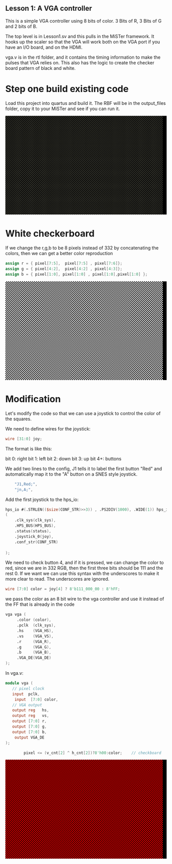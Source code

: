 Lesson 1: A VGA controller
--------------------------

This is a simple VGA controller using 8 bits of color. 3 Bits of R, 3 Bits of G and 2 bits of B. 

The top level is in Lesson1.sv and this pulls in the MiSTer framework. It hooks up the scaler so that the VGA will work both on the VGA port if you have an I/O board, and on the HDMI.

vga.v is in the rtl folder, and it contains the timing information to make the pulses that VGA relies on.  This also has the logic to create the checker board pattern of black and white.

# Step one build existing code

Load this project into quartus and build it. The RBF will be in the output_files folder, copy it to your MiSTer and see if you can run it.

![](lesson1_grey.png)

# White checkerboard

If we change the r,g,b to be 8 pixels instead of 332 by concatenating the colors, then we can get a better color reproduction

```verilog
assign r = { pixel[7:5],  pixel[7:5] , pixel[7:6]};
assign g = { pixel[4:2],  pixel[4:2] , pixel[4:3]};
assign b = { pixel[1:0], pixel[1:0] , pixel[1:0],pixel[1:0] };
```

![](lesson1_white.png)

# Modification

Let's modify the code so that we can use a joystick to control the color of the squares.

We need to define wires for the joystick:
```verilog
wire [31:0] joy;
```
The format is like this:

bit 0: right
bit 1: left
bit 2: down
bit 3: up
bit 4+: buttons

We add two lines to the config, J1 tells it to label the first button "Red" and automatically map it to the "A" button on a SNES style joystick.
```verilog
	"J1,Red;",
	"jn,A;",
```

Add the first joystick to the hps_io:

```verilog
hps_io #(.STRLEN(($size(CONF_STR)>>3)) , .PS2DIV(1000), .WIDE(1)) hps_io
(
	.clk_sys(clk_sys),
	.HPS_BUS(HPS_BUS),
	.status(status),
	.joystick_0(joy),
	.conf_str(CONF_STR)
	
);
```

We need to check button 4, and if it is pressed, we can change the color to red, since we are in 332 RGB, then the first three bits should be 111 and the rest 0. If we want we can use this syntax with the underscores to make it more clear to read. The underscores are ignored.
```verilog
wire [7:0] color = joy[4] ? 8'b111_000_00 : 8'hFF;
```
we pass the color as an 8 bit wire to the vga controller and use it instead of the FF that is already in the code

```verilog
vga vga (
	 .color (color),
	 .pclk  (clk_sys),
	 .hs    (VGA_HS),
	 .vs    (VGA_VS),
	 .r     (VGA_R),
	 .g     (VGA_G),
	 .b     (VGA_B),
	 .VGA_DE(VGA_DE)
);
```

In vga.v:
```verilog
module vga (
   // pixel clock
   input  pclk,
	input  [7:0] color,
   // VGA output
   output reg	hs,
   output reg 	vs,
   output [7:0] r,
   output [7:0] g,
   output [7:0] b,
	output VGA_DE
);
```

```verilog
		pixel <= (v_cnt[2] ^ h_cnt[2])?8'h00:color;    // checkboard
```


![](lesson1_red.png)

